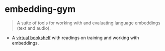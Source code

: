 # embedding-gym
> A suite of tools for working with and evaluating language embeddings (text and audio).


* A [virtual bookshelf](https://github.com/earthspecies/embedding-gym/blob/master/bookshelf.ipynb) with readings on training and working with embeddings.
